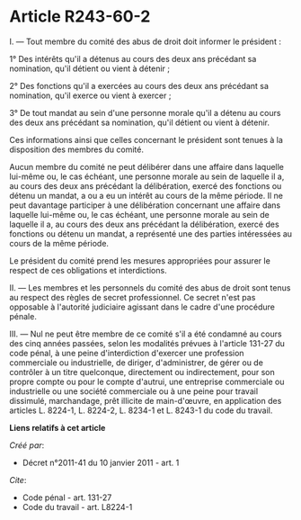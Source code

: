 # Article R243-60-2

I. ― Tout membre du comité des abus de droit doit informer le président :

1° Des intérêts qu'il a détenus au cours des deux ans précédant sa nomination, qu'il détient ou vient à détenir ;

2° Des fonctions qu'il a exercées au cours des deux ans précédant sa nomination, qu'il exerce ou vient à exercer ;

3° De tout mandat au sein d'une personne morale qu'il a détenu au cours des deux ans précédant sa nomination, qu'il détient
ou vient à détenir.

Ces informations ainsi que celles concernant le président sont tenues à la disposition des membres du comité.

Aucun membre du comité ne peut délibérer dans une affaire dans laquelle lui-même ou, le cas échéant, une personne morale au
sein de laquelle il a, au cours des deux ans précédant la délibération, exercé des fonctions ou détenu un mandat, a ou a eu
un intérêt au cours de la même période. Il ne peut davantage participer à une délibération concernant une affaire dans
laquelle lui-même ou, le cas échéant, une personne morale au sein de laquelle il a, au cours des deux ans précédant la
délibération, exercé des fonctions ou détenu un mandat, a représenté une des parties intéressées au cours de la même période.

Le président du comité prend les mesures appropriées pour assurer le respect de ces obligations et interdictions.

II. ― Les membres et les personnels du comité des abus de droit sont tenus au respect des règles de secret professionnel. Ce
secret n'est pas opposable à l'autorité judiciaire agissant dans le cadre d'une procédure pénale.

III. ― Nul ne peut être membre de ce comité s'il a été condamné au cours des cinq années passées, selon les modalités prévues
à l'article 131-27 du code pénal, à une peine d'interdiction d'exercer une profession commerciale ou industrielle, de
diriger, d'administrer, de gérer ou de contrôler à un titre quelconque, directement ou indirectement, pour son propre compte
ou pour le compte d'autrui, une entreprise commerciale ou industrielle ou une société commerciale ou à une peine pour travail
dissimulé, marchandage, prêt illicite de main-d'œuvre, en application des articles L. 8224-1, L. 8224-2, L. 8234-1 et L.
8243-1 du code du travail.

**Liens relatifs à cet article**

_Créé par_:

  - Décret n°2011-41 du 10 janvier 2011 - art. 1

_Cite_:

  - Code pénal - art. 131-27
  - Code du travail - art. L8224-1
